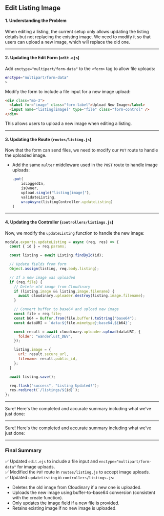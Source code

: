 ## Edit Listing Image

#### **1. Understanding the Problem**

When editing a listing, the current setup only allows updating the listing details but not replacing the existing image. We need to modify it so that users can upload a new image, which will replace the old one.

---

#### **2. Updating the Edit Form (`edit.ejs`)**

Add `enctype="multipart/form-data"` to the `<form>` tag to allow file uploads:

```sh
enctype="multipart/form-data"
>
```

Modify the form to include a file input for a new image upload:

```html
<div class="mb-3">
  <label for="image" class="form-label">Upload New Image</label>
  <input name="listing[image]" type="file" class="form-control" />
</div>
```

This allows users to upload a new image when editing a listing.

---

#### **3. Updating the Route (`routes/listing.js`)**

Now that the form can send files, we need to modify our `PUT` route to handle the uploaded image.

- Add the same `multer` middleware used in the `POST` route to handle image uploads:

  ```js
  .put(
      isLoggedIn,
      isOwner,
      upload.single("listing[image]"),
      validateListing,
      wrapAsync(listingController.updateListing)
  )
  ```

---

#### **4. Updating the Controller (`controllers/listings.js`)**

Now, we modify the `updateListing` function to handle the new image:

```js
module.exports.updateListing = async (req, res) => {
  const { id } = req.params;

  const listing = await Listing.findById(id);

  // Update fields from form
  Object.assign(listing, req.body.listing);

  // If a new image was uploaded
  if (req.file) {
    // Delete old image from Cloudinary
    if (listing.image && listing.image.filename) {
      await cloudinary.uploader.destroy(listing.image.filename);
    }

    // Convert buffer to base64 and upload new image
    const file = req.file;
    const b64 = Buffer.from(file.buffer).toString("base64");
    const dataURI = `data:${file.mimetype};base64,${b64}`;

    const result = await cloudinary.uploader.upload(dataURI, {
      folder: "wanderlust_DEV",
    });

    listing.image = {
      url: result.secure_url,
      filename: result.public_id,
    };
  }

  await listing.save();

  req.flash("success", "Listing Updated!");
  res.redirect(`/listings/${id}`);
};
```

---

Sure! Here's the completed and accurate summary including what we’ve just done:

---

Sure! Here's the completed and accurate summary including what we’ve just done:

---

### **Final Summary**

✅ Updated `edit.ejs` to include a file input and `enctype="multipart/form-data"` for image uploads.  
✅ Modified the `PUT` route in `routes/listing.js` to accept image uploads.  
✅ Updated `updateListing` in `controllers/listings.js`:

- Deletes the old image from Cloudinary if a new one is uploaded.
- Uploads the new image using buffer-to-base64 conversion (consistent with the create function).
- Only updates the image field if a new file is provided.
- Retains existing image if no new image is uploaded.

